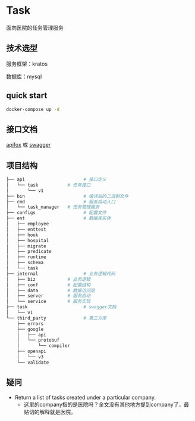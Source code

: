# Task
面向医院的任务管理服务

## 技术选型
服务框架：kratos

数据库：mysql

## quick start
```bash
docker-compose up -d
```

## 接口文档
[apifox](https://www.apifox.cn/apidoc/shared-b25823ed-651f-48bf-8edb-e23095887149)
或
[swagger](http://127.0.0.1:8000/q/swagger-ui)


## 项目结构
```bash
├── api                      # 接口定义          
│   └── task           # 任务接口
│       └── v1
├── bin                      # 编译后的二进制文件
├── cmd                      # 服务启动入口
│   └── task_manager   # 任务管理服务
├── configs                  # 配置文件
├── ent                      # 数据库实体
│   ├── employee
│   ├── enttest
│   ├── hook
│   ├── hospital
│   ├── migrate
│   ├── predicate
│   ├── runtime
│   ├── schema
│   └── task
├── internal                 # 业务逻辑代码
│   ├── biz            # 业务逻辑
│   ├── conf           # 配置结构
│   ├── data           # 数据访问层
│   ├── server         # 服务启动
│   └── service        # 服务实现
├── task                     # swagger文档
│   └── v1
└── third_party              # 第三方库
    ├── errors
    ├── google
    │   ├── api
    │   └── protobuf
    │       └── compiler
    ├── openapi
    │   └── v3
    └── validate
```

## 疑问
- Return a list of tasks created under a particular company.
    - 这里的company指的是医院吗？全文没有其他地方提到company了，最贴切的解释就是医院。

